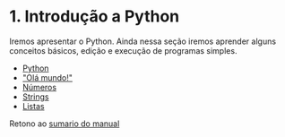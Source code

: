 # 1. Introdução a  Python
Iremos apresentar o Python. 
Ainda nessa seção iremos aprender alguns conceitos básicos, edição e execução de programas simples. 

* [Python](01_Python.md)
* ["Olá mundo!"](02_Hello_world.md)
* [Números](03_Numeros.md)
* [Strings](04_Strings.md)
* [Listas](05_Listas.md)

Retono ao [sumario do manual](/Notas/Conteudo.md)
